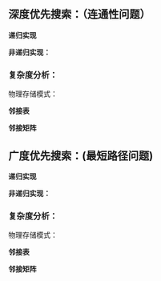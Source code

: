 ## 深度优先搜索：（连通性问题）

**递归实现**



**非递归实现：**





### **复杂度分析：**

物理存储模式：

**邻接表**



**邻接矩阵**



## 广度优先搜索：(最短路径问题)

**递归实现**



**非递归实现：**



### **复杂度分析：**

物理存储模式：

**邻接表**



**邻接矩阵**

